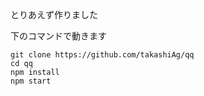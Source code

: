 とりあえず作りました

下のコマンドで動きます
```
git clone https://github.com/takashiAg/qq
cd qq
npm install 
npm start
```
